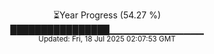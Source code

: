 <p align="center">
⏳Year Progress (54.27 %) <br>
████████████████▁▁▁▁▁▁▁▁▁▁▁▁▁▁ <br>
<sub>Updated: Fri, 18 Jul 2025 02:07:53 GMT</sub>
</p>

